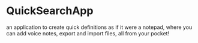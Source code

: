 # QuickSearchApp
 an application to create quick definitions as if it were a notepad, where you can add voice notes, export and import files, all from your pocket!
